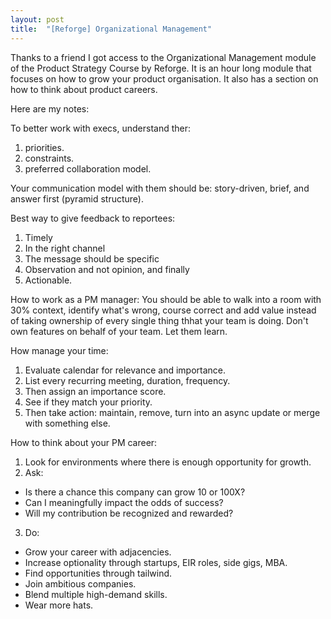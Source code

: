 ```yaml
---
layout: post
title:  "[Reforge] Organizational Management"
---
```


Thanks to a friend I got access to the Organizational Management module of the Product Strategy Course by Reforge. It is an hour long module that focuses on how to grow your product organisation. It also has a section on how to think about product careers.

Here are my notes:

To better work with execs, understand ther:
1. priorities.
2. constraints.
3. preferred collaboration model.

Your communication model with them should be: story-driven, brief, and answer first (pyramid structure).

Best way to give feedback to reportees:
1. Timely
2. In the right channel
3. The message should be specific
4. Observation and not opinion, and finally
5. Actionable.

How to work as a PM manager: You should be able to walk into a room with 30% context, identify what's wrong, course correct and add value instead of taking ownership of every single thing thhat your team is doing. Don't own features on behalf of your team. Let them learn.

How manage your time:
1. Evaluate calendar for relevance and importance.
2. List every recurring meeting, duration, frequency.
3. Then assign an importance score.
4. See if they match your priority.
5. Then take action: maintain, remove, turn into an async update or merge with something else.

How to think about your PM career:
1. Look for environments where there is enough opportunity for growth.
2. Ask:
  - Is there a chance this company can grow 10 or 100X?
  - Can I meaningfully impact the odds of success?
  - Will my contribution be recognized and rewarded?
3. Do:
  - Grow your career with adjacencies.
  - Increase optionality through startups, EIR roles, side gigs, MBA.
  - Find opportunities through tailwind.
  - Join ambitious companies.
  - Blend multiple high-demand skills.
  - Wear more hats.
